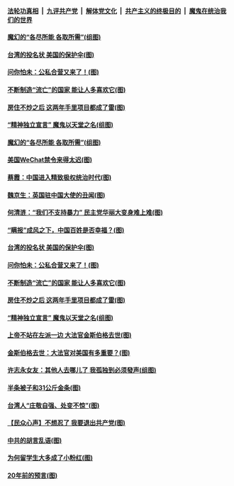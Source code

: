 ####  [法轮功真相](../../../../basic/blob/master/README.md?t=09222003) &nbsp;|&nbsp; [九评共产党](../../../../9ping.md/blob/master/README.md?t=09222003) &nbsp;|&nbsp; [解体党文化](../../../../jtdwh.md/blob/master/README.md?t=09222003)  &nbsp;|&nbsp; [共产主义的终极目的](../../../../gczydzjmd.md/blob/master/README.md?t=09222003) &nbsp;|&nbsp; [魔鬼在统治我们的世界](../../../../mgztzwmdsj.md/blob/master/README.md?t=09222003) 

#### [魔幻的“各尽所能 各取所需”(组图)](../pages/p4/946884.md?t=09222003) 

#### [台湾的投名状 美国的保护伞(图)](../pages/p4/946858.md?t=09222003) 

#### [问你怕未：公私合营又来了！(图)](../pages/p4/946745.md?t=09222003) 

#### [不断制造“流亡”的国家 能让人多喜欢它(图)](../pages/p4/946748.md?t=09222003) 

#### [房住不炒之后 这两年手里项目都成了雷(图)](../pages/p4/946746.md?t=09222003) 

#### [“精神独立宣言” 魔鬼以天堂之名(组图)](../pages/p4/945715.md?t=09222003) 

#### [魔幻的“各尽所能 各取所需”(组图)](../pages/p4/946884.md?t=09222003) 

#### [美国WeChat禁令来得太迟(图)](../pages/p4/946878.md?t=09222003) 

#### [蔡霞：中国进入精致极权统治时代(图)](../pages/p4/946871.md?t=09222003) 

#### [魏京生：英国驻中国大使的丑闻(图)](../pages/p4/946867.md?t=09222003) 

#### [何清涟：“我们不支持暴力” 民主党华丽大变身难上难(图)](../pages/p4/946864.md?t=09222003) 

#### [“瞒报”成风之下，中国百姓是否幸福？(图)](../pages/p4/946866.md?t=09222003) 

#### [台湾的投名状 美国的保护伞(图)](../pages/p4/946858.md?t=09222003) 

#### [问你怕未：公私合营又来了！(图)](../pages/p4/946745.md?t=09222003) 

#### [不断制造“流亡”的国家 能让人多喜欢它(图)](../pages/p4/946748.md?t=09222003) 

#### [房住不炒之后 这两年手里项目都成了雷(图)](../pages/p4/946746.md?t=09222003) 

#### [“精神独立宣言” 魔鬼以天堂之名(组图)](../pages/p4/945715.md?t=09222003) 

#### [上帝不站在左派一边 大法官金斯伯格去世(图)](../pages/p4/946743.md?t=09222003) 

#### [金斯伯格去世：大法官对美国有多重要？(图)](../pages/p4/946742.md?t=09222003) 

#### [许志永女友：其他人去哪儿了 我孤独到必须發声(组图)](../pages/p4/946741.md?t=09222003) 

#### [半条被子和31公斤金条(图)](../pages/p4/946677.md?t=09222003) 

#### [台湾人“庄敬自强、处变不惊”(图)](../pages/p4/946668.md?t=09222003) 

#### [【民众心声】不想忍了 我要退出共产党(图)](../pages/p4/946295.md?t=09222003) 

#### [中共的胡言乱语(图)](../pages/p4/946678.md?t=09222003) 

#### [为何留学生大多成了小粉红(图)](../pages/p4/946674.md?t=09222003) 

#### [20年前的预言(图)](../pages/p4/946568.md?t=09222003) 


